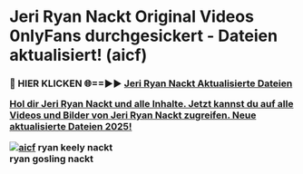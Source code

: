 # Jeri Ryan Nackt Original Videos 0nlyFans durchgesickert - Dateien aktualisiert! (aicf)

<h3>🔴 HIER KLICKEN 🌐==►► <a href="https://tinyurl.com/h6vf6nb8" rel="nofollow">Jeri Ryan Nackt Aktualisierte Dateien

Hol dir Jeri Ryan Nackt und alle Inhalte. Jetzt kannst du auf alle Videos und Bilder von Jeri Ryan Nackt zugreifen. Neue aktualisierte Dateien 2025!

[![aicf](https://i.imgur.com/sD4kR3V.gif)](https://tinyurl.com/h6vf6nb8)
ryan keely nackt<br>
ryan gosling nackt
